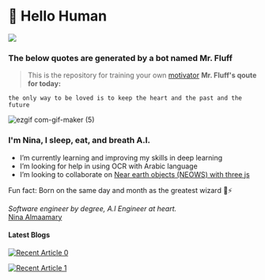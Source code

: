 

# 📔 Hello Human
 ![](https://komarev.com/ghpvc/?username=NinaM31&color=78b6c2)

### The below quotes are generated by a bot named Mr. Fluff
> This is the repository for training your own [motivator](https://github.com/NinaM31/Motivational_bot)
**Mr. Fluff's qoute for today:**
<!-- fluff starts -->
```
the only way to be loved is to keep the heart and the past and the future
```
<!-- fluff ends -->

![ezgif com-gif-maker (5)](https://user-images.githubusercontent.com/57009004/120247985-0fb32a80-c27e-11eb-9769-10318df24c25.gif)

### I'm Nina, I sleep, eat, and breath A.I.

- I’m currently learning and improving my skills in deep learning 
- I’m looking for help in using OCR with Arabic language
- I’m looking to collaborate on [Near earth objects (NEOWS) with three js](https://github.com/NinaM31/Live-NearEarthObject)  

Fun fact: Born on the same day and month as the greatest wizard 🧙⚡ 

*Software engineer by degree, A.I Engineer at heart.*  
[Nina Almaamary](https://ninam31.github.io/)

#### Latest Blogs
 <a target="_blank" href="https://github-readme-medium-recent-article.vercel.app/medium/@ninamaamary/0"><img src="https://github-readme-medium-recent-article.vercel.app/medium/@ninamaamary/0" alt="Recent Article 0"> </a>

<a target="_blank" href="https://github-readme-medium-recent-article.vercel.app/medium/@ninamaamary/1"><img src="https://github-readme-medium-recent-article.vercel.app/medium/@ninamaamary/1" alt="Recent Article 1"> </a>

